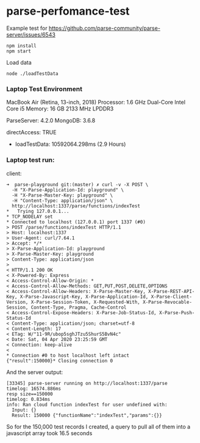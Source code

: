# parse-perfomance-test

Example test for https://github.com/parse-community/parse-server/issues/6543

```
npm install
npm start
```

Load data
```
node ./loadTestData
```

### Laptop Test Environment ###
MacBook Air (Retina, 13-inch, 2018)
Processor: 1.6 GHz Dual-Core Intel Core i5
Memory: 16 GB 2133 MHz LPDDR3

ParseServer: 4.2.0
MongoDB: 3.6.8

directAccess: TRUE

- loadTestData: 10592064.298ms (2.9 Hours)

### Laptop test run:

client:
```
➜  parse-playground git:(master) ✗ curl -v -X POST \
  -H "X-Parse-Application-Id: playground" \
  -H "X-Parse-Master-Key: playground" \
  -H "Content-Type: application/json" \
  http://localhost:1337/parse/functions/indexTest
*   Trying 127.0.0.1...
* TCP_NODELAY set
* Connected to localhost (127.0.0.1) port 1337 (#0)
> POST /parse/functions/indexTest HTTP/1.1
> Host: localhost:1337
> User-Agent: curl/7.64.1
> Accept: */*
> X-Parse-Application-Id: playground
> X-Parse-Master-Key: playground
> Content-Type: application/json
>
< HTTP/1.1 200 OK
< X-Powered-By: Express
< Access-Control-Allow-Origin: *
< Access-Control-Allow-Methods: GET,PUT,POST,DELETE,OPTIONS
< Access-Control-Allow-Headers: X-Parse-Master-Key, X-Parse-REST-API-Key, X-Parse-Javascript-Key, X-Parse-Application-Id, X-Parse-Client-Version, X-Parse-Session-Token, X-Requested-With, X-Parse-Revocable-Session, Content-Type, Pragma, Cache-Control
< Access-Control-Expose-Headers: X-Parse-Job-Status-Id, X-Parse-Push-Status-Id
< Content-Type: application/json; charset=utf-8
< Content-Length: 17
< ETag: W/"11-9R/ubop5sghJTzu5ShurS5BvN4c"
< Date: Sat, 04 Apr 2020 23:25:59 GMT
< Connection: keep-alive
<
* Connection #0 to host localhost left intact
{"result":150000}* Closing connection 0
```

And the server output:
```
[33345] parse-server running on http://localhost:1337/parse
timelog: 16574.886ms
resp size==150000
timelog: 0.834ms
info: Ran cloud function indexTest for user undefined with:
  Input: {}
  Result: 150000 {"functionName":"indexTest","params":{}}
```

So for the 150,000 test records I created, a query to pull all of them into a javascript array took 16.5 seconds

